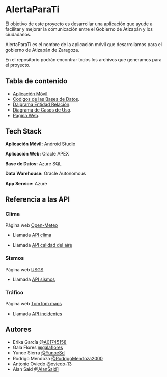 
# AlertaParaTi

El objetivo de este proyecto es desarrollar una aplicación que ayude a facilitar y mejorar la comunicación entre el Gobierno de Atizapán y los ciudadanos.

AlertaParaTi es el nombre de la aplicación móvil que desarrollamos para el gobierno de Atizapán de Zaragoza. 

En el repositorio podrán encontrar todos los archivos que generamos para el proyecto.



## Tabla de contenido

- [Aplicación Móvil](/AplicaciónMovil).
- [Codigos de las Bases de Datos](/CodigosABasesDeDatos).
- [Daigrama Entidad Relación](/DiagramaEntidadRelaciónAlertaParati.pdf).
- [Diagrama de Casos de Uso](/DiagramaCasosDeUso.png).
- [Pagina Web](/PaginaWeb.txt).

## Tech Stack
**Aplicación Móvil:** Android Studio

**Aplicación Web:** Oracle APEX

**Base de Datos:** Azure SQL

**Data Warehouse:** Oracle Autonomous

**App Service:** Azure


## Referencia a las API 

### Clima
Página web [Open-Meteo](https://open-meteo.com/en)

 - Llamada [API clima](https://api.open-meteo.com/v1/forecast?latitude=19.56&longitude=-99.18&hourly=temperature_2m,rain)

 - Llamada [API calidad del aire](https://air-quality-api.open-meteo.com/v1/air-quality?latitude=19.56&longitude=-99.18&hourly=carbon_monoxide,uv_index&timezone=auto)


### Sismos
Página web [USGS](https://earthquake.usgs.gov/fdsnws/event/1/)

 - Llamada [API sismos](https://earthquake.usgs.gov/fdsnws/event/1/query?format=geojson&starttime=2022-09-01&endtime=2022-10-01&latitude=19.5944359&longitude=-99.2257701&maxradiuskm=1000&minmagnitude=5&orderby=time)

### Tráfico
Página web [TomTom maps](https://developer.tomtom.com/)

 - Llamada [API incidentes](https://api.tomtom.com/traffic/services/5/incidentDetails?key=Vb6ondp3xGc8STqcndUjrqJcoeKIPMxg&bbox=-99.336542,19.522352,-99.213403,19.613057&fields={incidents{type,geometry{type,coordinates},properties{id,iconCategory,startTime,endTime,from,to}}}&language=en-GB&t=1111&timeValidityFilter=present&categoryFilter=1,2,3,4,6,8,9,11,14)


## Autores

- Erika García [@A01745158](https://github.com/A01745158)
- Gala Flores [@galaflores](https://github.com/galaflores)
- Yunoe Sierra [@YunoeSd](https://github.com/YunoeSd)
- Rodrigo Mendoza [@RodrigoMendoza2000](https://github.com/RodrigoMendoza2000)
- Antonio Oviedo [@oviedo-13](https://github.com/oviedo-13)
- Alan Said [@AlanSaid1](https://github.com/AlanSaid1)


